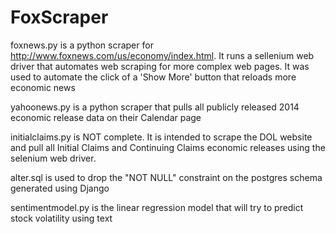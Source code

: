 FoxScraper
==========
foxnews.py is a python scraper for http://www.foxnews.com/us/economy/index.html.  It runs a sellenium web driver that automates web scraping for more complex web pages.  It was used to automate the click of a 'Show More' button that reloads more economic news

yahoonews.py is a python scraper that pulls all publicly released 2014 economic release data on their Calendar page

initialclaims.py is NOT complete.  It is intended to scrape the DOL website and pull all Initial Claims and Continuing Claims economic releases using the selenium web driver.

alter.sql is used to drop the "NOT NULL" constraint on the postgres schema generated using Django

sentimentmodel.py is the linear regression model that will try to predict stock volatility using text